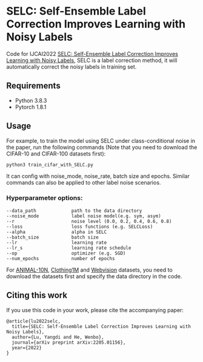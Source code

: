# SELC: Self-Ensemble Label Correction Improves Learning with Noisy Labels
Code for IJCAI2022 [SELC: Self-Ensemble Label Correction Improves Learning with Noisy Labels](https://arxiv.org/pdf/2205.01156.pdf), SELC is a label correction method, it will automatically correct the noisy labels in training set. 

## Requirements
- Python 3.8.3
- Pytorch 1.8.1 


## Usage
For example, to train the model using SELC under class-conditional noise in the paper, run the following commands (Note that you need to download the CIFAR-10 and CIFAR-100 datasets first):
```train
python3 train_cifar_with_SELC.py
```
It can config with noise_mode, noise_rate, batch size and epochs. Similar commands can also be applied to other label noise scenarios.
### Hyperparameter options:
```
--data_path             path to the data directory
--noise_mode            label noise model(e.g. sym, asym)
--r                     noise level (0.0, 0.2, 0.4, 0.6, 0.8)
--loss                  loss functions (e.g. SELCLoss)
--alpha                 alpha in SELC
--batch_size            batch size
--lr                    learning rate
--lr_s                  learning rate schedule
--op                    optimizer (e.g. SGD)          
--num_epochs            number of epochs
```
For [ANIMAL-10N](https://dm.kaist.ac.kr/datasets/animal-10n/), [Clothing1M](https://github.com/Cysu/noisy_label) and [Webvision](https://data.vision.ee.ethz.ch/cvl/webvision/dataset2017.html) datasets, you need to download the datasets first and specify the data directory in the code. 

## Citing this work
If you use this code in your work, please cite the accompanying paper:
```
@article{lu2022selc,
  title={SELC: Self-Ensemble Label Correction Improves Learning with Noisy Labels},
  author={Lu, Yangdi and He, Wenbo},
  journal={arXiv preprint arXiv:2205.01156},
  year={2022}
}
```
